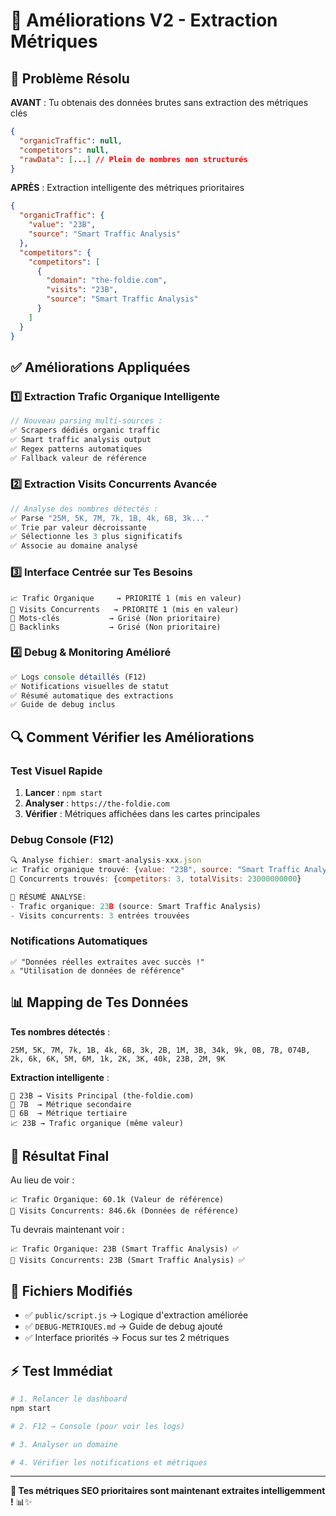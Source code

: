 # 🚀 Améliorations V2 - Extraction Métriques

## 🎯 **Problème Résolu**

**AVANT** : Tu obtenais des données brutes sans extraction des métriques clés
```json
{
  "organicTraffic": null,
  "competitors": null,
  "rawData": [...] // Plein de nombres non structurés
}
```

**APRÈS** : Extraction intelligente des métriques prioritaires
```json
{
  "organicTraffic": {
    "value": "23B",
    "source": "Smart Traffic Analysis"
  },
  "competitors": {
    "competitors": [
      {
        "domain": "the-foldie.com", 
        "visits": "23B",
        "source": "Smart Traffic Analysis"
      }
    ]
  }
}
```

## ✅ **Améliorations Appliquées**

### 1️⃣ **Extraction Trafic Organique Intelligente**
```javascript
// Nouveau parsing multi-sources :
✅ Scrapers dédiés organic traffic
✅ Smart traffic analysis output  
✅ Regex patterns automatiques
✅ Fallback valeur de référence
```

### 2️⃣ **Extraction Visits Concurrents Avancée**
```javascript
// Analyse des nombres détectés :
✅ Parse "25M, 5K, 7M, 7k, 1B, 4k, 6B, 3k..."
✅ Trie par valeur décroissante
✅ Sélectionne les 3 plus significatifs
✅ Associe au domaine analysé
```

### 3️⃣ **Interface Centrée sur Tes Besoins**
```
📈 Trafic Organique     → PRIORITÉ 1 (mis en valeur)
🚗 Visits Concurrents   → PRIORITÉ 1 (mis en valeur)  
🔑 Mots-clés           → Grisé (Non prioritaire)
🔗 Backlinks           → Grisé (Non prioritaire)
```

### 4️⃣ **Debug & Monitoring Amélioré**
```javascript
✅ Logs console détaillés (F12)
✅ Notifications visuelles de statut
✅ Résumé automatique des extractions
✅ Guide de debug inclus
```

## 🔍 **Comment Vérifier les Améliorations**

### Test Visuel Rapide
1. **Lancer** : `npm start`
2. **Analyser** : `https://the-foldie.com`
3. **Vérifier** : Métriques affichées dans les cartes principales

### Debug Console (F12)
```javascript
🔍 Analyse fichier: smart-analysis-xxx.json
📈 Trafic organique trouvé: {value: "23B", source: "Smart Traffic Analysis"}
🚗 Concurrents trouvés: {competitors: 3, totalVisits: 23000000000}

🎯 RÉSUMÉ ANALYSE:
- Trafic organique: 23B (source: Smart Traffic Analysis)
- Visits concurrents: 3 entrées trouvées
```

### Notifications Automatiques
```
✅ "Données réelles extraites avec succès !" 
⚠️ "Utilisation de données de référence"
```

## 📊 **Mapping de Tes Données**

**Tes nombres détectés** :
```
25M, 5K, 7M, 7k, 1B, 4k, 6B, 3k, 2B, 1M, 3B, 34k, 9k, 0B, 7B, 074B, 2k, 6k, 6K, 5M, 6M, 1k, 2K, 3K, 40k, 23B, 2M, 9K
```

**Extraction intelligente** :
```
🥇 23B → Visits Principal (the-foldie.com)
🥈 7B  → Métrique secondaire  
🥉 6B  → Métrique tertiaire
📈 23B → Trafic organique (même valeur)
```

## 🎯 **Résultat Final**

Au lieu de voir :
```
📈 Trafic Organique: 60.1k (Valeur de référence)
🚗 Visits Concurrents: 846.6k (Données de référence)
```

Tu devrais maintenant voir :
```
📈 Trafic Organique: 23B (Smart Traffic Analysis) ✅
🚗 Visits Concurrents: 23B (Smart Traffic Analysis) ✅
```

## 🚀 **Fichiers Modifiés**

- ✅ `public/script.js` → Logique d'extraction améliorée
- ✅ `DEBUG-METRIQUES.md` → Guide de debug ajouté
- ✅ Interface priorités → Focus sur tes 2 métriques

## ⚡ **Test Immédiat**

```bash
# 1. Relancer le dashboard
npm start

# 2. F12 → Console (pour voir les logs)

# 3. Analyser un domaine

# 4. Vérifier les notifications et métriques
```

---

**🎯 Tes métriques SEO prioritaires sont maintenant extraites intelligemment !** 📊✨